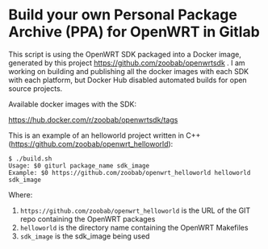 # Build your own Personal Package Archive (PPA) for OpenWRT in Gitlab

This script is using the OpenWRT SDK packaged into a Docker image, generated by this project https://github.com/zoobab/openwrtsdk . I am working on building and publishing all the docker images with each SDK with each platform, but Docker Hub disabled automated builds for open source projects.

Available docker images with the SDK:

https://hub.docker.com/r/zoobab/openwrtsdk/tags

This is an example of an helloworld project written in C++ (https://github.com/zoobab/openwrt_helloworld):

```
$ ./build.sh
Usage: $0 giturl package_name sdk_image
Example: $0 https://github.com/zoobab/openwrt_helloworld helloworld sdk_image
```

Where:

1. `https://github.com/zoobab/openwrt_helloworld` is the URL of the GIT repo containing the OpenWRT packages
2. `helloworld` is the directory name containing the OpenWRT Makefiles
3. `sdk_image` is the sdk_image being used
